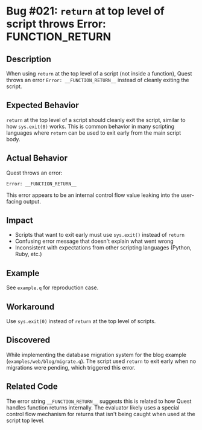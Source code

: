 # Bug #021: `return` at top level of script throws Error: __FUNCTION_RETURN__

## Description

When using `return` at the top level of a script (not inside a function), Quest throws an error `Error: __FUNCTION_RETURN__` instead of cleanly exiting the script.

## Expected Behavior

`return` at the top level of a script should cleanly exit the script, similar to how `sys.exit(0)` works. This is common behavior in many scripting languages where `return` can be used to exit early from the main script body.

## Actual Behavior

Quest throws an error:
```
Error: __FUNCTION_RETURN__
```

This error appears to be an internal control flow value leaking into the user-facing output.

## Impact

- Scripts that want to exit early must use `sys.exit()` instead of `return`
- Confusing error message that doesn't explain what went wrong
- Inconsistent with expectations from other scripting languages (Python, Ruby, etc.)

## Example

See `example.q` for reproduction case.

## Workaround

Use `sys.exit(0)` instead of `return` at the top level of scripts.

## Discovered

While implementing the database migration system for the blog example (`examples/web/blog/migrate.q`). The script used `return` to exit early when no migrations were pending, which triggered this error.

## Related Code

The error string `__FUNCTION_RETURN__` suggests this is related to how Quest handles function returns internally. The evaluator likely uses a special control flow mechanism for returns that isn't being caught when used at the script top level.
